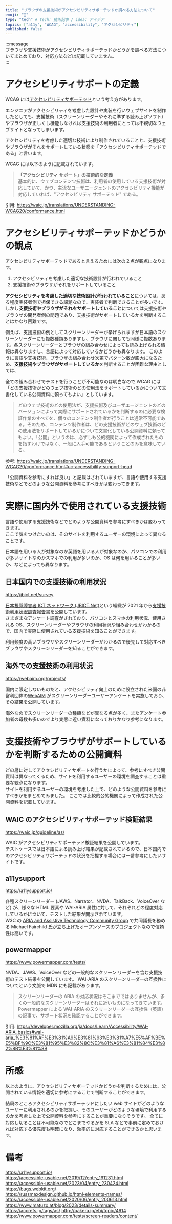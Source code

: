 ```yaml
---
title: "ブラウザの支援技術がアクセシビリティサポーテッドか調べる方法について"
emoji: "📎"
type: "tech" # tech: 技術記事 / idea: アイデア
topics: ["a11y", "WCAG", "accessibility", "アクセシビリティ"]
published: false
---
```


:::message  
ブラウザや支援技術がアクセシビリティサポーテッドかどうかを調べる方法についてまとめており、対応方法などは記載していません。  
:::

# アクセシビリティサポートの定義

WCAG には[アクセシビリティサポーテッド](https://waic.jp/translations/UNDERSTANDING-WCAG20/conformance.html#uc-accessibility-support-head)という考え方があります。

エンジニアがアクセシビリティを考慮した設計や実装を行いウェブサイトを制作したとしても、支援技術（スクリーンリーダーやそれに準ずる読み上げソフト）やブラウザが正しくし機能しなければ支援技術の利用者にとっては不親切なウェブサイトとなってしまいます。

アクセシビリティを考慮した適切な技術により制作されていることと、支援技術やブラウザがそれをサポートしている状態を「アクセシビリティサポーテッドである」と言います。

WCAG には以下のように記載されています。

> **「アクセシビリティ サポート」の技術的な定義**  
> 基本的に、ウェブコンテンツ技術は、利用者の使用している支援技術が対応していて、かつ、主流なユーザエージェントのアクセシビリティ機能が対応していれば、"アクセシビリティ サポーテッド" である。

引用: https://waic.jp/translations/UNDERSTANDING-WCAG20/conformance.html

# アクセシビリティサポーテッドかどうかの観点

アクセシビリティサポーテッドであると言えるためには次の２点が観点になります。

1. アクセシビリティを考慮した適切な技術設計が行われていること
2. 支援技術やブラウザがそれをサポートしていること

**アクセシビリティを考慮した適切な技術設計が行われていること**については、ある程度実装者側で担保できる課題なので、実装者で判断できることが多いです。しかし**支援技術やブラウザがそれをサポートしていること**については支援技術やブラウザの開発者側の問題であり、支援技術がサポートしているかを判断することはかなり困難です。

例えば、支援技術の例としてスクリーンリーダーが挙げられますが日本語のスクリーンリーダーにも複数種類ありますし、ブラウザに関しても同様に複数あります。各スクリーンリーダーとブラウザの組み合わせによっても読み上げられる情報は異なりますし、言語によって対応しているかどうかも異なります。
このように言語や支援技術、ブラウザの組み合わせ次第でパターン数が膨大になるため、**支援技術やブラウザがサポートしているか**を判断することが困難な理由としては、

全ての組み合わせでテストを行うことが不可能なのは明白なので WCAG には「どの支援技術がどのウェブ技術のどの使用法をサポートしているかについて文書化している公開資料に頼ってもよい」としています。

> どのウェブ技術のどの使用法が、支援技術及びユーザエージェントのどのバージョンによって実際にサポートされているかを判断するのに必要な検証作業のすべてを、個々のコンテンツ制作者が行うことは通常不可能である。そのため、コンテンツ制作者は、どの支援技術がどのウェブ技術のどの使用法をサポートしているかについて文書化している公開資料に頼ってもよい。「公開」というのは、必ずしも公的機関によって作成されたものを指すわけではなく、一般に入手可能であるということのみを意味している。

参考: https://waic.jp/translations/UNDERSTANDING-WCAG20/conformance.html#uc-accessibility-support-head

「公開資料を参考にすれば良い」と記載はされていますが、言語や使用する支援技術などでどのような公開資料を参考にすべきかは変わってきます。

# 実際に国内外で使用されている支援技術

言語や使用する支援技術などでどのような公開資料を参考にすべきかは変わってきます。  
ここで気をつけたいのは、そのサイトを利用するユーザーの環境によって異なることです。

日本語を用いる人が対象なのか英語を用いる人が対象なのか、パソコンでの利用が多いサイトなのかスマホでの利用が多いのか、OS は何を用いることが多いか、などによっても異なります。

## 日本国内での支援技術の利用状況

https://jbict.net/survey

[日本視覚障害者 ICT ネットワーク (JBICT.Net)](https://jbict.net/)という組織が 2021 年から[支援技術利用状況調査報告書](https://jbict.net/survey)を公開しています。  
さまざまなアンケート調査がされており、パソコンとスマホの利用状況、使用される OS、スクリーンリーダーやブラウザの利用状況や組み合わせがわかるので、国内で実際に使用されている支援技術を知ることができます。

利用頻度の高いブラウザやスクリーンリーダーがわかるので優先して対応すべきブラウザやスクリーンリーダーを知ることができます。

## 海外での支援技術の利用状況

https://webaim.org/projects/

国内に限定しないものだと、アクセシビリティ向上のために設立された米国の非営利団体の[WebAIM](https://webaim.org/projects/) がスクリーンリーダーユーザーアンケートを実施しており、その結果を公開しています。

海外なのでスクリーンリーダーの種類などが異なる点が多く、またアンケート参加者の母数も多いのでより実態に近い資料になっておりかなり参考になります。

# 支援技術やブラウザがサポートしているかを判断するための公開資料

どの層に対してアクセシビリティサポートを行うかによって、参考にすべき公開資料は異なってくるため、サイトを利用するユーザーの環境を調査することは重要な観点になります。  
サイトを利用するユーザーの環境を考慮した上で、どのような公開資料を参考にすべきかをまとめてみました。
ここでは比較的公的機関によって作成された公開資料を記載しています。

## WAIC のアクセシビリティサポーテッド検証結果

https://waic.jp/guideline/as/

WAIC がアクセシビリティサポーテッド検証結果を公開しています。  
テストケースでは日本語による読み上げ結果が記載されているので、日本国内でのアクセシビリティサポーテッドの状況を把握する場合には一番参考にしたいサイトです。

## a11ysupport

https://a11ysupport.io/

各種スクリーンリーダー (JAWS、Narrator、NVDA、TalkBack、VoiceOver など) が、様々な HTML 要素や WAI-ARIA 属性に対して、それぞれどの程度対応しているかについて、テストした結果が開示されています。  
W3C の [ARIA and Assistive Technology Community Group](https://www.w3.org/community/aria-at/) で共同議長を務める Michael Fairchild 氏が立ち上げたオープンソースのプロジェクトなので信頼性は高いです。

## powermapper

https://www.powermapper.com/tests/

NVDA、JAWS、VoiceOver などの一般的なスクリーン リーダーを含む支援技術のテスト結果を公開しています。
WAI-ARIA のスクリーンリーダーの互換性についてという文脈で MDN にも記載があります。

> スクリーンリーダーの ARIA の対応状況はそこまでではありませんが、多くの一般的なスクリーンリーダーはそれに近いものになってきています。 Powermapper による WAI-ARIA のスクリーンリーダーの互換性（英語）の記事で、サポート状況を確認することができます。

引用: https://developer.mozilla.org/ja/docs/Learn/Accessibility/WAI-ARIA_basics#wai-aria_%E3%81%AF%E3%81%A9%E3%81%93%E3%81%A7%E5%AF%BE%E5%BF%9C%E3%81%95%E3%82%8C%E3%81%A6%E3%81%84%E3%82%8B%E3%81%8B

# 所感

以上のように、アクセシビリティサポーテッドかどうかを判断するためには、公開されている情報を適切に参考にすることで判断することができます。

結局のところアクセシビリティサポーテッドにしたい web サイトがどのようなユーザーに利用されるのかを把握し、そのユーザーがどのような環境で利用するのかを考慮した上で公開資料を参考にすることが重要になりそうです。
全てに対応し切ることは不可能なのでどこまでやるかを SLA などで事前に定めておければ対応する優先度も明確になり、効率的に対応することができるかと思います。

# 備考

https://a11ysupport.io/  
https://accessible-usable.net/2019/12/entry_191231.html  
https://accessible-usable.net/2023/04/entry_230424.html  
https://bugs.webkit.org/  
https://russmaxdesign.github.io/html-elements-names/  
https://accessible-usable.net/2020/06/entry_200613.html  
https://www.matuzo.at/blog/2023/details-summary/
https://accrefs.jp/tags/as/
http://bakera.jp/ebi/topic/4914
https://www.powermapper.com/tests/screen-readers/content/
